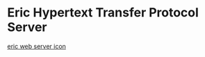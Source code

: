 # Eric Hypertext Transfer Protocol Server
[eric web server icon](https://github.com/Vulcanric/ERIC-HTTP-SERVER/blob/main/img/eric%20webserver.png)
